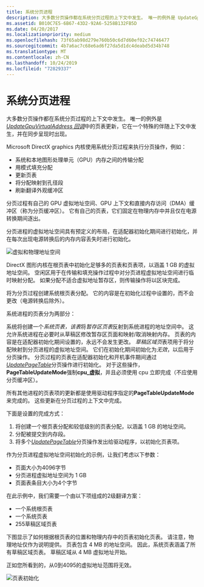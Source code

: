 ```yaml
---
title: 系统分页进程
description: 大多数分页操作都在系统分页过程的上下文中发生。 唯一的例外是 UpdateGpuVirtualAddress 回调中的页表更新，它在一个特殊的伴随上下文中发生，并在同步呈现时出现。
ms.assetid: B010C7E5-6B67-43D2-92A6-5258B132FB5D
ms.date: 04/20/2017
ms.localizationpriority: medium
ms.openlocfilehash: 73f65ab98d279e760b50c6d7d60ef02c74746477
ms.sourcegitcommit: 4b7a6ac7c68e6ad6f27da5d1dc4deabd5d34b748
ms.translationtype: MT
ms.contentlocale: zh-CN
ms.lasthandoff: 10/24/2019
ms.locfileid: "72829337"
---
```

# <a name="system-paging-process"></a>系统分页进程


大多数分页操作都在系统分页过程的上下文中发生。 唯一的例外是[*UpdateGpuVirtualAddress 回调*](https://docs.microsoft.com/windows-hardware/drivers/ddi/d3dumddi/nc-d3dumddi-pfnd3dddi_updategpuvirtualaddresscb)中的页表更新，它在一个特殊的伴随上下文中发生，并在同步呈现时出现。

Microsoft DirectX graphics 内核使用系统分页过程来执行分页操作，例如：

-   系统和本地图形处理单元（GPU）内存之间的传输分配
-   用模式填充分配
-   更新页表
-   将分配映射到孔径段
-   刷新翻译外观缓冲区

分页过程有自己的 GPU 虚拟地址空间、GPU 上下文和直接内存访问（DMA）缓冲区（称为分页缓冲区）。 它有自己的页表，它们固定在物理内存中并且仅在电源转换期间逐出。

分页进程的虚拟地址空间具有预定义的布局，在适配器初始化期间进行初始化，并在每次出现电源转换后的内存内容丢失时进行初始化。

![虚拟和物理地址空间](images/system-paging-process.1.png)

DirectX 图形内核在根页表中初始化足够多的页表和页表项，以涵盖 1 GB 的虚拟地址空间。 空闲区用于在传输和填充操作过程中对分页进程虚拟地址空间进行临时映射分配。 如果分配不适合虚拟地址暂存区，则传输操作将以区块完成。

将为分页过程创建系统根页表分配。 它的内容是在初始化过程中设置的，而不会更改（电源转换后除外）。

系统进程的页表分为两部分：

系统将创建一个*系统页表，该表*将*暂存区页表*反射到系统进程的地址空间中。 这允许系统进程在必要时从草稿区修改暂存区页面和映射/取消映射内存。 页表的内容是在适配器初始化期间设置的，永远不会发生更改。
*草稿区域页*表项用于将分配映射到分页进程的虚拟地址空间。 它们在初始化期间初始化为*无效*，以后用于分页操作。
分页过程的页表在适配器初始化和开机事件期间通过[*UpdatePageTable*](https://docs.microsoft.com/windows-hardware/drivers/display/dxgkddiupdatepagetable)分页操作进行初始化。 对于这些操作， **PageTableUpdateMode**强制**cpu\_虚拟**，并且必须使用 cpu 立即完成（不应使用分页缓冲区）。

所有其他进程的页表项的更新都是使用驱动程序指定的**PageTableUpdateMode**来完成的。 这些更新在分页过程的上下文中完成。

下面是设置的完成方式：

1.  将创建一个根页表分配和较低级别的页表分配，以涵盖 1 GB 的地址空间。
2.  分配被提交到内存段。
3.  将多个[*UpdatePageTable*](https://docs.microsoft.com/windows-hardware/drivers/display/dxgkddiupdatepagetable)分页操作发出给驱动程序，以初始化页表项。

作为分页进程虚拟地址空间初始化的示例，让我们考虑以下参数：

-   页面大小为4096字节
-   分页进程虚拟地址空间为 1 GB
-   页面表条目大小为4个字节

在此示例中，我们需要一个由以下项组成的2级翻译方案：

-   一个系统根页表
-   一个系统页表
-   255草稿区域页表

下图显示了如何根据根页表的位置和物理内存中的页表初始化页表。 请注意，物理地址仅作为说明提供。
页表包含 4 MB 的地址空间。 因此，系统页表涵盖了所有草稿区域页表。 草稿区域从 4 MB 虚拟地址开始。

正如您所看到的，从0到4095的虚拟地址范围将无效。

![页表初始化](images/system-paging-process.2.png)

 

 





